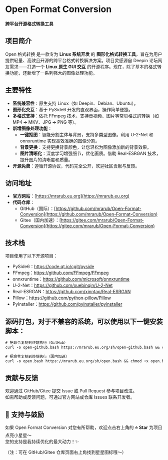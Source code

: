 # Open Format Conversion

**跨平台开源格式转换工具**

## 项目简介

Open 格式转换 是一款专为 **Linux 系统开发** 的 **图形化格式转换工具**，旨在为用户提供轻量、高效且开源的跨平台格式转换解决方案。项目灵感源自 Deepin 论坛网友需求——打造一个 **Linux 原生 GUI 交互** 的开源程序。现在，除了基本的格式转换功能，还新增了一系列强大的图像处理功能。
## 主要特性

- **系统兼容性**：原生支持 Linux（如 Deepin、Debian、Ubuntu）。
- **图形化交互**：基于 PySide6 开发的直观界面，操作简单便捷。
- **多格式支持**：依托 FFmpeg 技术，支持音视频、图片等常见格式的转换（如 MP4 ➔ MKV、JPG ➔ PNG 等）。
- **新增图像处理功能**：
  - **一键抠图**：智能分割主体与背景，支持多类型图像。利用 U-2-Net 和 onnxruntime 实现高效准确的图像分割。
  - **背景更换**：支持更换背景颜色，让您轻松为图像添加新的背景效果。
  - **图片清晰化**：深度学习增强细节，优化画质。借助 Real-ESRGAN 技术，提升图片的清晰度和质量。
- **开源免费**：遵循开源协议，代码完全公开，欢迎社区贡献与反馈。

## 访问地址

- **官方网站**：[https://mrarub.eu.org](https://mrarub.eu.org)
- **代码仓库**：
  - GitHub（国际）：[https://github.com/mrarub/Open-Format-Conversion](https://github.com/mrarub/Open-Format-Conversion)
  - Gitee（国内加速）：[https://gitee.com/mrarub/Open-Format-Conversion](https://gitee.com/mrarub/Open-Format-Conversion)

## 技术栈

项目使用了以下开源项目：

- PySide6：https://code.qt.io/cgit/pyside
- FFmpeg：https://github.com/FFmpeg/FFmpeg
- onnxruntime：https://github.com/microsoft/onnxruntime
- U-2-Net：https://github.com/xuebinqin/U-2-Net
- Real-ESRGAN：https://github.com/xinntao/Real-ESRGAN
- Pillow：https://github.com/python-pillow/Pillow
- PyInstaller：https://github.com/pyinstaller/pyinstaller

## 源码打包，对于不兼容的系统，可以使用以下一键安装脚本：
```txt
# 把命令复制到终端执行（GitHub）
curl -o open-github.bash https://mrarub.eu.org/sh/open-github.bash && chmod +x open-github.bash && bash ./open-github.bash
```
```txt
# 把命令复制到终端执行（国内加速）
curl -o open.bash https://mrarub.eu.org/sh/open.bash && chmod +x open.bash && bash ./open.bash
```
## 贡献与反馈

欢迎通过 GitHub/Gitee 提交 Issue 或 Pull Request 参与项目改进。  
如需帮助或反馈问题，可通过官方网站或仓库 Issues 联系开发者。

## 🌟 支持与鼓励

如果 Open Format Conversion 对您有所帮助，欢迎点击右上角的  **⭐ Star** 为项目点亮小星星～  
您的支持是我持续优化的最大动力！✨

（注：可在 GitHub/Gitee 仓库页面右上角找到星星图标哦～）
